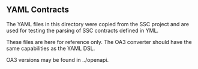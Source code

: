 ## YAML Contracts

The YAML files in this directory were copied from the SSC project and are used for 
testing the parsing of SSC contracts defined in YML. 

These files are here for reference only. The OA3 converter should have the same capabilities as the YAML DSL.

OA3 versions may be found in ../openapi. 